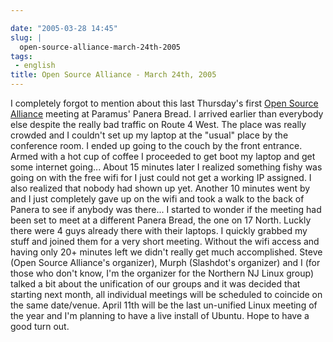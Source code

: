 ```yaml
---

date: "2005-03-28 14:45"
slug: |
  open-source-alliance-march-24th-2005
tags:
 - english
title: Open Source Alliance - March 24th, 2005
---
```


I completely forgot to mention about this last Thursday's first [Open
Source Alliance](http://opensource.meetup.com/53/) meeting at Paramus'
Panera Bread. I arrived earlier than everybody else despite the really
bad traffic on Route 4 West. The place was really crowded and I couldn't
set up my laptop at the "usual" place by the conference room. I ended up
going to the couch by the front entrance. Armed with a hot cup of coffee
I proceeded to get boot my laptop and get some internet going... About
15 minutes later I realized something fishy was going on with the free
wifi for I just could not get a working IP assigned. I also realized
that nobody had shown up yet. Another 10 minutes went by and I just
completely gave up on the wifi and took a walk to the back of Panera to
see if anybody was there... I started to wonder if the meeting had been
set to meet at a different Panera Bread, the one on 17 North. Luckly
there were 4 guys already there with their laptops. I quickly grabbed my
stuff and joined them for a very short meeting. Without the wifi access
and having only 20+ minutes left we didn't really get much accomplished.
Steve (Open Source Alliance's organizer), Murph (Slashdot's organizer)
and I (for those who don't know, I'm the organizer for the Northern NJ
Linux group) talked a bit about the unification of our groups and it was
decided that starting next month, all individual meetings will be
scheduled to coincide on the same date/venue. April 11th will be the
last un-unified Linux meeting of the year and I'm planning to have a
live install of Ubuntu. Hope to have a good turn out.
